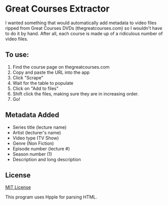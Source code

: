 Great Courses Extractor
=======================

I wanted something that would automatically add metadata to video files ripped
from Great Courses DVDs (thegreatcourses.com) so I wouldn't have to do it by hand. 
After all, each course is made up of a ridiculous number of video files.

## To use:

1. Find the course page on thegreatcourses.com
2. Copy and paste the URL into the app
3. Click "Scrape"
4. Wait for the table to populate
5. Click on "Add to files"
6. Shift click the files, making sure they are in increasing order.
7. Go!

## Metadata Added

- Series title (lecture name)
- Artist (lecturer's name)
- Video type (TV Show)
- Genre (Non Fiction)
- Episode number (lecture #)
- Season number (1)
- Description and long description

## License

[MIT License](http://zonorocha.mit-license.org)

This program uses Hpple for parsing HTML.
